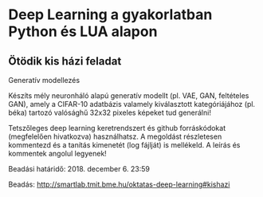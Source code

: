 # Deep Learning a gyakorlatban Python és LUA alapon
## Ötödik kis házi feladat

Generatív modellezés

Készíts mély neuronháló alapú generatív modellt (pl. VAE, GAN, feltételes GAN), amely a CIFAR-10 adatbázis valamely kiválasztott kategóriájához (pl. béka) tartozó valósághű 32x32 pixeles képeket tud generálni!

Tetszőleges deep learning keretrendszert és github forráskódokat (megfelelően hivatkozva) használhatsz. A megoldást részletesen kommentezd és a tanítás kimenetét (log fájlját) is mellékeld. A leírás és kommentek angolul legyenek!

Beadási határidő: 2018. december 6. 23:59

Beadás: http://smartlab.tmit.bme.hu/oktatas-deep-learning#kishazi 
